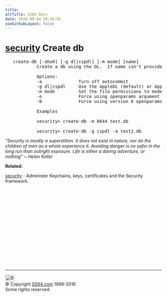 ```yaml
---
title:
altTitle: SS64 Docs
date: 2016-09-04 19:26:55
useGithubLayout: false
---
```

<!-- #BeginLibraryItem "/Library/head_osx.lbi" --><!-- #EndLibraryItem --><h1><a href="security.html">security</a> Create db </h1> 
<pre>   create-db [-aho0] [-g dl|cspdl] [-m <i>mode</i>] [<i>name</i>]
            Create a db using the DL.  If name isn't provided security will prompt the user to type a name.

            Options:
            -a              Turn off autocommit
            -g dl|cspdl     Use the AppleDL (default) or AppleCspDL
            -m <i>mode</i>         Set the file permissions to mode.
            -o              Force using openparams argument
            -0              Force using version 0 openparams

            Examples

            security&gt; create-db -m 0644 test.db

            security&gt; create-db -g cspdl -a test2.db</pre>
<p class="quote"><i>“Security is mostly a superstition. It does not exist in nature, nor do the children of men as a whole experience it. Avoiding danger is no safer in the long run than outright exposure. Life is either a daring adventure, or nothing” ~ Helen Keller</i></p>
<p><b>Related:</b></p>
<p><a href="security.html">security</a> - Administer Keychains, keys, certificates and the Security framework.</p><!-- #BeginLibraryItem "/Library/foot_osx.lbi" --><p>
<!-- OSX300 -->
<ins class="adsbygoogle" style="display:inline-block;width:300px;height:250px" data-ad-client="ca-pub-6140977852749469" data-ad-slot="1823340303"></ins>
<script>
(adsbygoogle = window.adsbygoogle || []).push({});
</script></p>
<hr>
<div id="bl" class="footer"><a href="security-db.html#"><img src="../images/top.png" width="30" height="22" alt="Back to the Top"></a></div>
<div id="br" class="footer, tagline">© Copyright <a href="http://ss64.com/">SS64.com</a> 1999-2016<br>
Some rights reserved</div><!-- #EndLibraryItem -->
